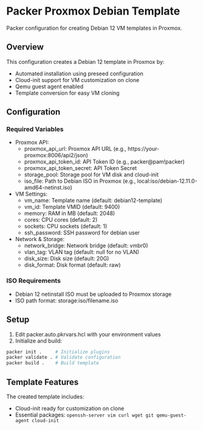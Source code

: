 # Packer Proxmox Debian Template
Packer configuration for creating Debian 12 VM templates in Proxmox.

## Overview
This configuration creates a Debian 12 template in Proxmox by:
- Automated installation using preseed configuration
- Cloud-init support for VM customization on clone
- Qemu guest agent enabled 
- Template conversion for easy VM cloning

## Configuration
### Required Variables
* Proxmox API:
    * proxmox_api_url: Proxmox API URL (e.g., https://your-proxmox:8006/api2/json)
    * proxmox_api_token_id: API Token ID (e.g., packer@pam!packer)
    * proxmox_api_token_secret: API Token Secret
    * storage_pool: Storage pool for VM disk and cloud-init
    * iso_file: Path to Debian ISO in Proxmox (e.g., local:iso/debian-12.11.0-amd64-netinst.iso)
* VM Settings:
    * vm_name: Template name (default: debian12-template)
    * vm_id: Template VMID (default: 9400)
    * memory: RAM in MB (default: 2048)
    * cores: CPU cores (default: 2)
    * sockets: CPU sockets (default: 1)
    * ssh_password: SSH password for debian user
* Network & Storage:
    * network_bridge: Network bridge (default: vmbr0)
    * vlan_tag: VLAN tag (default: null for no VLAN)
    * disk_size: Disk size (default: 20G)
    * disk_format: Disk format (default: raw)

### ISO Requirements
- Debian 12 netinstall ISO must be uploaded to Proxmox storage
- ISO path format: storage:iso/filename.iso

## Setup
1. Edit packer.auto.pkrvars.hcl with your environment values
2. Initialize and build:
```bash
packer init .     # Initialize plugins
packer validate . # Validate configuration
packer build .    # Build template
```

## Template Features
The created template includes:
- Cloud-init ready for customization on clone
- Essential packages: `openssh-server vim curl wget git qemu-guest-agent cloud-init`
